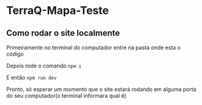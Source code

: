 # TerraQ-Mapa-Teste

## Como rodar o site localmente

  Primeiramente no terminal do computador entre na pasta onde esta o código
  
  Depois rode o comando `npm i`
  
  E então `npm run dev`
  
  Pronto, só esperar um momento que o site estará rodando em alguma porta do seu computador(o terminal informara qual é)
  
